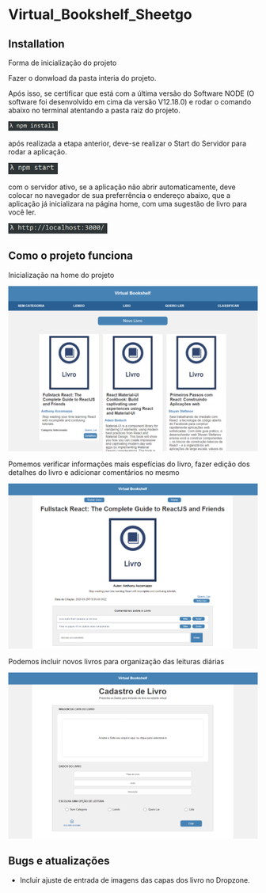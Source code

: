 # Virtual_Bookshelf_Sheetgo

## Installation

Forma de inicialização do projeto

Fazer o donwload da pasta interia do projeto.

Após isso, se certificar que está com a última versão do Software NODE (O software foi desenvolvido em cima da versão V12.18.0) e rodar o comando abaixo no terminal atentando a pasta raiz do projeto.

<img src="https://github.com/ganchar3003/Virtual_Bookshelf_Sheetgo/blob/master/npm%20install.png" alt="npm_Install" width="100" />

após realizada a etapa anterior, deve-se realizar o Start do Servidor para rodar a aplicação.

<img src="https://github.com/ganchar3003/Virtual_Bookshelf_Sheetgo/blob/master/npm%20start.png" alt="npm_start" width="100" />

com o servidor ativo, se a aplicação não abrir automaticamente, deve colocar no navegador de sua preferrência o endereço abaixo, que a aplicação já inicializara na página home, com uma sugestão de livro para você ler.

<img src="https://github.com/ganchar3003/Virtual_Bookshelf_Sheetgo/blob/master/localhost.png" alt="LocalHost" width="200" />

## Como o projeto funciona

Inicialização na home do projeto

<img src="https://github.com/ganchar3003/Virtual_Bookshelf_Sheetgo/blob/master/home_virtualBookShelf.png" alt="Home" width="850" />

Pomemos verificar informações mais espefícias do livro, fazer edição dos detalhes do livro e adicionar comentários no mesmo

<img src="https://github.com/ganchar3003/Virtual_Bookshelf_Sheetgo/blob/master/book_detail.png" alt="Book_Detail" width="850" />

Podemos incluir novos livros para organização das leituras diárias

<img src="https://github.com/ganchar3003/Virtual_Bookshelf_Sheetgo/blob/master/Cadastro.png" alt="cadastro" width="850" />


## Bugs e atualizações

- Incluir ajuste de entrada de imagens das capas dos livro no Dropzone.

